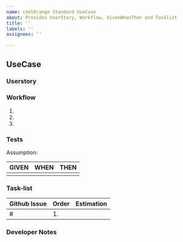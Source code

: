 ```yaml
---
name: coolOrange Standard UseCase
about: Provides UserStory, Workflow, GivenWhenThen and Tasklist
title: ''
labels: ''
assignees: ''

---
```


## UseCase

### Userstory



### Workflow

1. 
1.
1.

### Tests

Assumption: 

| GIVEN | WHEN | THEN |
| - | - | - |
|    |    |    |

### Task-list

| Github Issue | Order | Estimation |
| - | - | - |
| #  | 1. |  |

### Developer Notes
